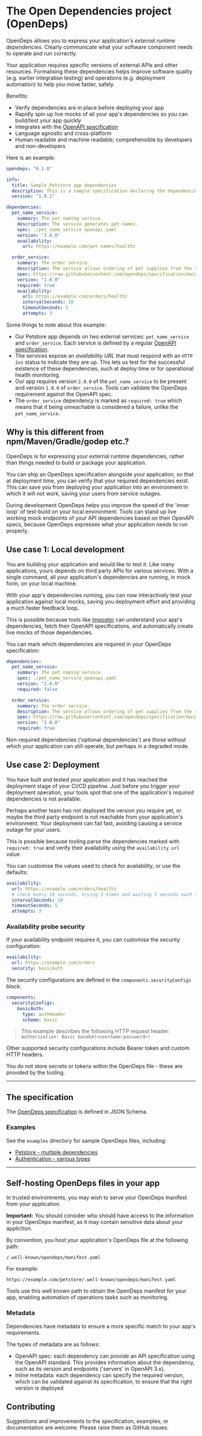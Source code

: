 # The Open Dependencies project (OpenDeps)

OpenDeps allows you to express your application's _external runtime dependencies_. Clearly communicate what your software component needs to operate and run correctly.

Your application requires specific versions of external APIs and other resources. Formalising these dependencies helps improve software quality (e.g. earlier integration testing) and operations (e.g. deployment automation) to help you move faster, safely.

Benefits:
- Verify dependencies are in place before deploying your app
- Rapidly spin up live mocks of all your app's dependencies so you can build/test your app quickly
- Integrates with the [OpenAPI specification](https://github.com/OAI/OpenAPI-Specification)
- Language agnostic and cross-platform
- Human readable and machine readable; comprehensible by developers and non-developers

Here is an example:

```yaml
opendeps: "0.1.0"

info:
  title: Sample Petstore app dependencies
  description: This is a sample specification declaring the dependencies of an example Petstore app.
  version: "1.0.1"

dependencies:
  pet_name_service:
    summary: The pet naming service.
    description: The service generates pet names.
    spec: ./pet_name_service_openapi.yaml
    version: "2.0.0"
    availability:
      url: https://example.com/pet-names/healthz

  order_service:
    summary: The order service.
    description: The service allows ordering of pet supplies from the store.
    spec: https://raw.githubusercontent.com/opendeps/specification/main/examples/petstore/order_service_openapi.yaml
    version: "1.0.0"
    required: true
    availability:
      url: https://example.com/orders/healthz
      intervalSeconds: 10
      timeoutSeconds: 5
      attempts: 3
```

Some things to note about this example:

- Our Petstore app depends on two external services: `pet_name_service` and `order_service`. Each service is defined by a regular [OpenAPI specification](https://github.com/OAI/OpenAPI-Specification).
- The services expose an *availability URL* that must respond with an `HTTP 2xx` status to indicate they are up. This lets us test for the successful existence of these dependencies, such at deploy time or for operational health monitoring.
- Our app requires version `2.0.0` of the `pet_name_service` to be present and version `1.0.0` of `order_service`. Tools can validate the OpenDeps requirement against the OpenAPI spec.
- The `order_service` dependency is marked as `required: true` which means that it being unreachable is considered a failure, unlike the `pet_name_service`.

## Why is this different from npm/Maven/Gradle/godep etc.?

OpenDeps is for expressing your external runtime dependencies, rather than things needed to build or package your application.

You can ship an OpenDeps specification alongside your application, so that at deployment time, you can verify that your required dependencies exist. This can save you from deploying your application into an environment in which it will not work, saving your users from service outages.

During development OpenDeps helps you improve the speed of the 'inner loop' of test-build on your local environment. Tools can stand up live working mock endpoints of your API dependencies based on their OpenAPI specs, because OpenDeps expresses what your application needs to run properly.

## Use case 1: Local development

You are building your application and would like to test it. Like many applications, yours depends on third party APIs for various services. With a single command, all your application's dependencies are running, in mock form, on your local machine.

With your app's dependencies running, you can now interactively test your application against local mocks, saving you deployment effort and providing a much faster feedback loop.

This is possible because tools like [Imposter](https://github.com/outofcoffee/imposter/) can understand your app's dependencies, fetch their OpenAPI specifications, and automatically create live mocks of those dependencies.

You can mark which dependencies are required in your OpenDeps specification:

```yaml
dependencies:
  pet_name_service:
    summary: The pet naming service.
    spec: ./pet_name_service_openapi.yaml
    version: "2.0.0"
    required: false

  order_service:
    summary: The order service.
    description: The service allows ordering of pet supplies from the store.
    spec: https://raw.githubusercontent.com/opendeps/specification/main/examples/petstore/order_service_openapi.yaml
    version: "1.0.0"
    required: true
```

Non-required dependencies ('optional dependencies') are those without which your application can still operate, but perhaps in a degraded mode.

## Use case 2: Deployment

You have built and tested your application and it has reached the deployment stage of your CI/CD pipeline. Just before you trigger your deployment operation, your tools spot that one of the application's _required_ dependencies is not available.

Perhaps another team has not deployed the version you require yet, or maybe the third party endpoint is not reachable from your application's environment. Your deployment can fail fast, avoiding causing a service outage for your users.

This is possible because tooling parse the dependencies marked with `required: true` and verify their availability using the `availability.url` value.

You can customise the values used to check for availability, or use the defaults:

```yaml
availability:
  url: https://example.com/orders/healthz
  # Check every 10 seconds, trying 3 times and waiting 5 seconds each time
  intervalSeconds: 10
  timeoutSeconds: 5
  attempts: 3
```

### Availability probe security

If your availability endpoint requires it, you can customise the security configuration:

```yaml
availability:
  url: https://example.com/orders
  security: basicAuth
```

The security configurations are defined in the `components.securityConfigs` block:

```yaml
components:
  securityConfigs:
    basicAuth:
      type: authHeader
      scheme: basic
```

> This example describes the following HTTP request header:
> ```Authorization: Basic base64(<username:password>)```

Other supported security configurations include Bearer token and custom HTTP headers.

You do not store secrets or tokens within the OpenDeps file - these are provided by the tooling.

---

## The specification

The [OpenDeps specification](./opendeps-specification.json) is defined in JSON Schema.

### Examples

See the `examples` directory for sample OpenDeps files, including:

- [Petstore - multiple dependencies](./examples/petstore/opendeps.yaml)
- [Authentication - various types](./examples/authentication/opendeps.yaml)

---

## Self-hosting OpenDeps files in your app

In trusted environments, you may wish to serve your OpenDeps manifest from your application.

**Important:** You should consider who should have access to the information in your OpenDeps manifest, as it may contain sensitive data about your appliction.

By convention, you host your application's OpenDeps file at the following path:

    /.well-known/opendeps/manifest.yaml

For example:

    https://example.com/petstore/.well-known/opendeps/manifest.yaml

Tools use this well known path to obtain the OpenDeps manifest for your app, enabling automation of operations tasks such as monitoring.

### Metadata

Dependencies have metadata to ensure a more specific match to your app's requirements.

The types of metadata are as follows:

- OpenAPI spec: each dependency can provide an API specification using the OpenAPI standard. This provides information about the dependency, such as its version and endpoints ('servers' in OpenAPI 3.x).
- Inline metadata: each dependency can specify the required version, which can be validated against its specification, to ensure that the right version is deployed

## Contributing

Suggestions and improvements to the specification, examples, or documentation are welcome. Please raise them as GitHub issues.
